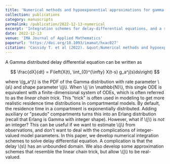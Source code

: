 ```yaml
---
title: 'Numerical methods and hypoexponential approximations for gamma distributed delay differential equations'
collection: publications
category: manuscripts
permalink: /publication/2022-12-13-numerical
excerpt: 'Integration schemes for delay-differential equations, and a relaxation of the linear chain trick that is useful for estimating the shape parameter of the Gamma distribution.'
date: 2022-12-13
venue: 'IMA Journal of Applied Mathematics'
paperurl: 'https://doi.org/10.1093/imamat/hxac027'
citation: 'Cassidy T. et al (2022). &quot;Numerical methods and hypoexponential approximations for gamma distributed delay differential equations.&quot; <i>IMA Journal of Applied Mathematics</i>. 87(6): 1043–1089.'
---
```


A Gamma distributed delay differential equation can be written as

$$
\frac{dX}{dt} = F\left(X(t), \int_{0}^{\infty} X(t-s) g_a^j(s)ds\right)
$$

where \\(g_a^j\\) is the PDF of the Gamma distribution with rate parameter \\(a\\)
and shape parameter \\(j\\). When \\(j \in \mathbb{N}\\), this single ODE is equivalent
with a finite-dimensional system of ODEs, which is often referred to as the 
*linear chain trick*. This "trick" is often used in modeling to get more realistic 
residence time distributions in compartmental models. By default, the residence time
in a compartment is exponentially distributed. Adding auxiliary or "pseudo" compartments
turns this into an Erlang distribution (recall that Erlang is Gamma with integer shape). 
However, what if \\(j\\) is *not* an integer? This can be useful if we want to estimate 
\\(j\\) from observations, and don't want to deal with the complications of integer-valued 
model parameters.
In this paper, we develop numerical integration schemes to solve delay differential equation.
A complication is that the delay \\(s\\) has an unbounded domain.
We also develop some approximation schemes that resemble the linear chain trick,
but allow \\(j\\) to be real-valued.